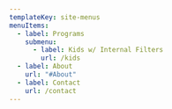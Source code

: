 ```yaml
---
templateKey: site-menus
menuItems:
  - label: Programs
    submenu:
      - label: Kids w/ Internal Filters
        url: /kids
  - label: About
    url: "#About"
  - label: Contact
    url: /contact
---
```

